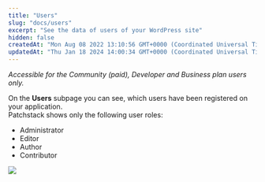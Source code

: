 ```yaml
---
title: "Users"
slug: "docs/users"
excerpt: "See the data of users of your WordPress site"
hidden: false
createdAt: "Mon Aug 08 2022 13:10:56 GMT+0000 (Coordinated Universal Time)"
updatedAt: "Thu Jan 18 2024 14:00:34 GMT+0000 (Coordinated Universal Time)"
---
```

_Accessible for the Community (paid), Developer and Business plan users only._

On the **Users** subpage you can see, which users have been registered on your application.  
Patchstack shows only the following user roles:

<ul><li>
Administrator</li>
<li>Editor</li>
<li>Author</li>
<li>Contributor</li>
</ul>

![](@images/7e62c7d-patchstack_users.png)
